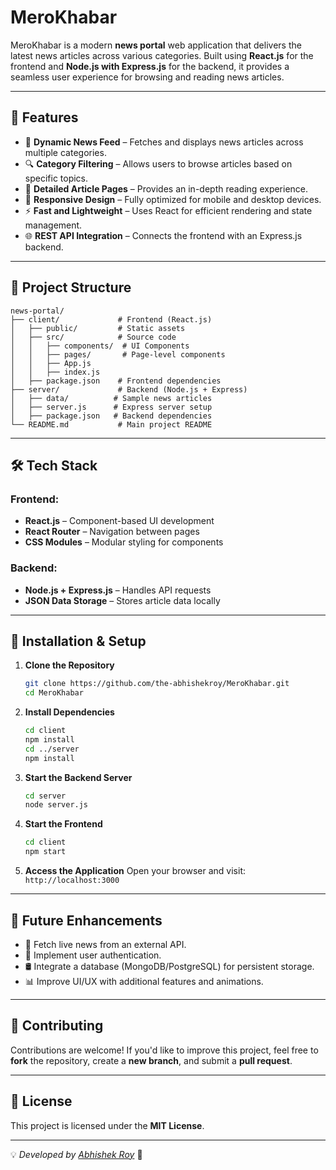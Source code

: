 # MeroKhabar

MeroKhabar is a modern **news portal** web application that delivers the latest news articles across various categories. Built using **React.js** for the frontend and **Node.js with Express.js** for the backend, it provides a seamless user experience for browsing and reading news articles.

---

## 📌 Features

- 📰 **Dynamic News Feed** – Fetches and displays news articles across multiple categories.
- 🔍 **Category Filtering** – Allows users to browse articles based on specific topics.
- 📝 **Detailed Article Pages** – Provides an in-depth reading experience.
- 🎨 **Responsive Design** – Fully optimized for mobile and desktop devices.
- ⚡ **Fast and Lightweight** – Uses React for efficient rendering and state management.
- 🌐 **REST API Integration** – Connects the frontend with an Express.js backend.

---

## 📂 Project Structure

```
news-portal/
├── client/             # Frontend (React.js)
│   ├── public/         # Static assets
│   ├── src/            # Source code
│   │   ├── components/  # UI Components
│   │   ├── pages/       # Page-level components
│   │   ├── App.js
│   │   ├── index.js
│   ├── package.json    # Frontend dependencies
├── server/             # Backend (Node.js + Express)
│   ├── data/          # Sample news articles
│   ├── server.js      # Express server setup
│   ├── package.json   # Backend dependencies
└── README.md           # Main project README
```

---

## 🛠️ Tech Stack

### Frontend:
- **React.js** – Component-based UI development
- **React Router** – Navigation between pages
- **CSS Modules** – Modular styling for components

### Backend:
- **Node.js + Express.js** – Handles API requests
- **JSON Data Storage** – Stores article data locally

---

## 🚀 Installation & Setup

1. **Clone the Repository**
   ```bash
   git clone https://github.com/the-abhishekroy/MeroKhabar.git
   cd MeroKhabar
   ```

2. **Install Dependencies**
   ```bash
   cd client
   npm install
   cd ../server
   npm install
   ```

3. **Start the Backend Server**
   ```bash
   cd server
   node server.js
   ```

4. **Start the Frontend**
   ```bash
   cd client
   npm start
   ```

5. **Access the Application**
   Open your browser and visit: `http://localhost:3000`

---

## 📌 Future Enhancements

- 🔄 Fetch live news from an external API.
- 🔐 Implement user authentication.
- 🛢️ Integrate a database (MongoDB/PostgreSQL) for persistent storage.
- 📊 Improve UI/UX with additional features and animations.

---

## 🤝 Contributing

Contributions are welcome! If you'd like to improve this project, feel free to **fork** the repository, create a **new branch**, and submit a **pull request**.

---

## 📜 License

This project is licensed under the **MIT License**.

---

💡 *Developed by [Abhishek Roy](https://github.com/the-abhishekroy)* 🚀
